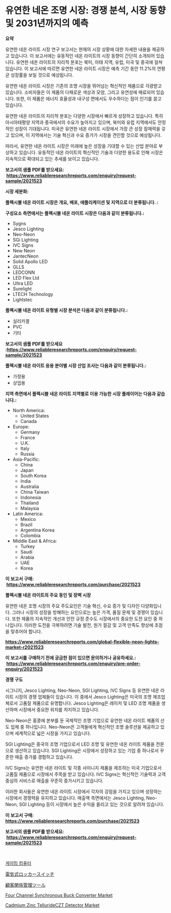 <p><h1>유연한 네온 조명 시장: 경쟁 분석, 시장 동향 및 2031년까지의 예측</h1></p><p><strong>요약</strong></p>
<p><p>유연한 네온 라이트 시장 연구 보고서는 현재의 시장 상황에 대한 자세한 내용을 제공하고 있습니다. 이 보고서에는 유동적인 네온 라이트의 시장 동향이 간단히 소개되어 있습니다. 유연한 네온 라이트의 지리적 분포는 북미, 아태 지역, 유럽, 미국 및 중국에 걸쳐 있습니다. 이 보고서에 따르면 유연한 네온 라이트 시장은 예측 기간 동안 11.2%의 연평균 성장률을 보일 것으로 예상됩니다.</p><p>유연한 네온 라이트 시장은 기존의 조명 시장을 뛰어넘는 혁신적인 제품으로 각광받고 있습니다. 소비자들은 이 제품의 다채로운 색상과 모양, 그리고 유연성에 매료되어 있습니다. 또한, 이 제품은 에너지 효율성과 내구성 면에서도 우수하다는 점이 인기를 끌고 있습니다.</p><p>유연한 네온 라이트의 지리적 분포는 다양한 시장에서 빠르게 성장하고 있습니다. 특히 아시아태평양 지역과 중국에서의 수요가 높아지고 있으며, 북미와 유럽 지역에서도 안정적인 성장이 기대됩니다. 미국은 유연한 네온 라이트 시장에서 가장 큰 성장 잠재력을 갖고 있으며, 이 지역에서는 기술 혁신과 수요 증가가 시장을 견인할 것으로 예상됩니다.</p><p>따라서, 유연한 네온 라이트 시장은 미래에 높은 성장을 기대할 수 있는 산업 분야로 부상하고 있습니다. 유동적인 네온 라이트의 혁신적인 기술과 다양한 용도로 인해 시장은 지속적으로 확대되고 있는 추세를 보이고 있습니다.</p></p>
<p><strong>보고서의 샘플 PDF를 받으세요: &nbsp;<a href="https://www.reliableresearchreports.com/enquiry/request-sample/2021523">https://www.reliableresearchreports.com/enquiry/request-sample/2021523</a></strong></p>
<p><strong>시장 세분화:</strong></p>
<p><strong> 플렉시블 네온 라이트 시장은 개요, 배포, 애플리케이션 및 지역으로 더 분류됩니다. :</strong></p>
<p><strong>구성요소 측면에서는 플렉시블 네온 라이트 시장은 다음과 같이 분류됩니다.:</strong></p>
<p><ul><li>Sygns</li><li>Jesco Lighting</li><li>Neo-Neon</li><li>SGi Lighting</li><li>IVC Signs</li><li>New Neon</li><li>JantecNeon</li><li>Solid Apollo LED</li><li>GLLS</li><li>LEDCONN</li><li>LED Flex Ltd</li><li>Ultra LED</li><li>Surelight</li><li>LTECH Technology</li><li>Lightstec</li></ul></p>
<p><strong> 플렉시블 네온 라이트 유형별 시장 분석은 다음과 같이 분류됩니다.:</strong></p>
<p><ul><li>실리카겔</li><li>PVC</li><li>기타</li></ul></p>
<p><strong>보고서의 샘플 PDF를 받으세요 :<a href="https://www.reliableresearchreports.com/enquiry/request-sample/2021523">https://www.reliableresearchreports.com/enquiry/request-sample/2021523</a></strong></p>
<p><strong> 플렉시블 네온 라이트 응용 분야별 시장 산업 조사는 다음과 같이 분류됩니다.:</strong></p>
<p><ul><li>가정용</li><li>상업용</li></ul></p>
<p><strong>지역 측면에서 플렉시블 네온 라이트 지역별로 이용 가능한 시장 플레이어는 다음과 같습니다.:</strong></p>
<p><ul>
    <li>
        North America:
        <ul>
            <li>United States</li>
            <li>Canada</li>
        </ul>
    </li>
    <li>
        Europe:
        <ul>
            <li>Germany</li>
            <li>France</li>
            <li>U.K.</li>
            <li>Italy</li>
            <li>Russia</li>
        </ul>
    </li>
    <li>
        Asia-Pacific:
        <ul>
            <li>China</li>
            <li>Japan</li>
            <li>South Korea</li>
            <li>India</li>
            <li>Australia</li>
            <li>China Taiwan</li>
            <li>Indonesia</li>
            <li>Thailand</li>
            <li>Malaysia</li>
        </ul>
    </li>
    <li>
        Latin America:
        <ul>
            <li>Mexico</li>
            <li>Brazil</li>
            <li>Argentina Korea</li>
            <li>Colombia</li>
        </ul>
    </li>
    <li>
        Middle East & Africa:
        <ul>
            <li>Turkey</li>
            <li>Saudi</li>
            <li>Arabia</li>
            <li>UAE</li>
            <li>Korea</li>
        </ul>
    </li>
    </ul></p>
<p><strong>이 보고서 구매: &nbsp;<a href="https://www.reliableresearchreports.com/purchase/2021523">https://www.reliableresearchreports.com/purchase/2021523</a></strong></p>
<p><strong>플렉시블 네온 라이트의 주요 동인 및 장벽 시장</strong></p>
<p><p>유연한 네온 조명 시장의 주요 주도요인은 기술 혁신, 수요 증가 및 디자인 다양화입니다. 그러나 시장의 성장을 방해하는 요인으로는 높은 가격, 품질 문제 및 경쟁이 있습니다. 또한 제품의 지속적인 개선과 안전 규정 준수도 시장에서의 중요한 도전 요인 중 하나입니다. 이러한 도전을 극복하려면 기술 발전, 원가 절감 및 고객 만족도 향상에 초점을 맞추어야 합니다.</p></p>
<p><strong><a href="https://www.reliableresearchreports.com/global-flexible-neon-lights-market-r2021523">https://www.reliableresearchreports.com/global-flexible-neon-lights-market-r2021523</a></strong></p>
<p><strong>이 보고서를 구매하기 전에 궁금한 점이 있으면 문의하거나 공유하세요.: &nbsp;<a href="https://www.reliableresearchreports.com/enquiry/pre-order-enquiry/2021523">https://www.reliableresearchreports.com/enquiry/pre-order-enquiry/2021523</a></strong></p>
<p><strong>경쟁 구도</strong></p>
<p><p>시그니지, Jesco Lighting, Neo-Neon, SGI Lighting, IVC Signs 등 유연한 네온 라이트 시장의 경쟁 업체들이 있습니다. 이 중에서 Jesco Lighting은 미국의 조명 제조업체로서 고품질 제품으로 유명합니다. Jesco Lighting은 레이저 및 LED 조명 제품을 생산하며 시장에서 중요한 위치를 차지하고 있습니다.</p><p>Neo-Neon은 홍콩에 본부를 둔 국제적인 조명 기업으로 유연한 네온 라이트 제품의 선도 업체 중 하나입니다. Neo-Neon은 고객들에게 혁신적인 조명 솔루션을 제공하고 있으며 세계적으로 넓은 시장을 가지고 있습니다.</p><p>SGI Lighting은 중국의 조명 기업으로서 LED 조명 및 유연한 네온 라이트 제품을 전문으로 생산하고 있습니다. SGI Lighting은 시장에서 성장하고 있는 기업 중 하나로서 꾸준한 매출 증가를 경험하고 있습니다.</p><p>IVC Signs는 유연한 네온 라이트 및 각종 사이니지 제품을 제조하는 미국 기업으로서 고품질 제품으로 시장에서 주목을 받고 있습니다. IVC Signs는 혁신적인 기술력과 고객 중심의 서비스로 매출을 꾸준히 증가시키고 있습니다.</p><p>이러한 회사들은 유연한 네온 라이트 시장에서 각자의 강점을 가지고 있으며 성장하는 시장에서 경쟁력을 유지하고 있습니다. 매출액 측면에서는 Jesco Lighting, Neo-Neon, SGI Lighting 등이 시장에서 높은 수익을 올리고 있는 것으로 알려져 있습니다.</p></p>
<p><strong>이 보고서 구매: &nbsp; <a href="https://www.reliableresearchreports.com/purchase/2021523">https://www.reliableresearchreports.com/purchase/2021523</a></strong></p>
<p><strong>보고서의 샘플 PDF를 받으세요: &nbsp;<a href="https://www.reliableresearchreports.com/enquiry/request-sample/2021523">https://www.reliableresearchreports.com/enquiry/request-sample/2021523</a></strong><strong></strong></p>
<p>&nbsp;</p>
<p><p><a href="https://github.com/JackieFauhey9089475/Market-Research-Report-List-1/blob/main/823827477893.md">게이밍 컴퓨터</a></p><p><a href="https://github.com/Fatimaklein1/Market-Research-Report-List-1/blob/main/962858273349.md">電気式ロッカースイッチ</a></p><p><a href="https://github.com/CloydAbbott2023/Market-Research-Report-List-1/blob/main/228213473348.md">顧客関係管理ツール</a></p><p><a href="https://github.com/kosella/Market-Research-Report-List-3/blob/main/four-channel-synchronous-buck-converter-market.md">Four Channel Synchronous Buck Converter Market</a></p><p><a href="https://github.com/nathandecarvalho/Market-Research-Report-List-3/blob/main/cadmium-zinc-tellurideczt-detector-market.md">Cadmium Zinc TellurideCZT Detector Market</a></p></p>